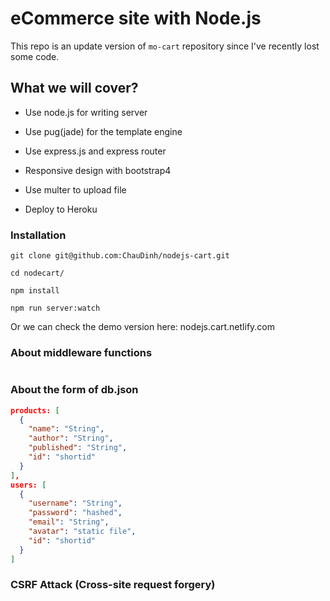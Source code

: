 # eCommerce site with Node.js

This repo is an update version of `mo-cart` repository since I've recently lost some code.

## What we will cover?

- Use node.js for writing server

- Use pug(jade) for the template engine

- Use express.js and express router

- Responsive design with bootstrap4

- Use multer to upload file

- Deploy to Heroku

### Installation

```
git clone git@github.com:ChauDinh/nodejs-cart.git

cd nodecart/

npm install

npm run server:watch
```

Or we can check the demo version here: nodejs.cart.netlify.com

### About middleware functions

```JavaScript

```

### About the form of db.json

```JSON
products: [
  {
    "name": "String",
    "author": "String",
    "published": "String",
    "id": "shortid"
  }
],
users: [
  {
    "username": "String",
    "password": "hashed",
    "email": "String",
    "avatar": "static file",
    "id": "shortid"
  }
]

```

### CSRF Attack (Cross-site request forgery)
